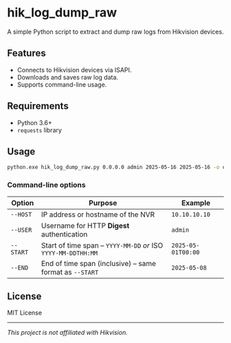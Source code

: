 # hik_log_dump_raw

A simple Python script to extract and dump raw logs from Hikvision devices.

## Features

- Connects to Hikvision devices via ISAPI.
- Downloads and saves raw log data.
- Supports command-line usage.

## Requirements

- Python 3.6+
- `requests` library


## Usage

```bash
python.exe hik_log_dump_raw.py 0.0.0.0 admin 2025-05-16 2025-05-16 -o output.xml
```

### Command-line options

| Option     | Purpose                                            | Example                |
|------------|----------------------------------------------------|------------------------|
| `--HOST`   | IP address or hostname of the NVR                  | `10.10.10.10`          |
| `--USER`   | Username for HTTP **Digest** authentication        | `admin`                |
| `--START`  | Start of time span – `YYYY-MM-DD` *or* ISO `YYYY-MM-DDTHH:MM` | `2025-05-01T00:00` |
| `--END`    | End of time span (inclusive) – same format as `--START` | `2025-05-08`        |

## License

MIT License

---

*This project is not affiliated with Hikvision.*
